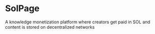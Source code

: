 # SolPage
A knowledge monetization platform where creators get paid in SOL and content is stored on decentralized networks
